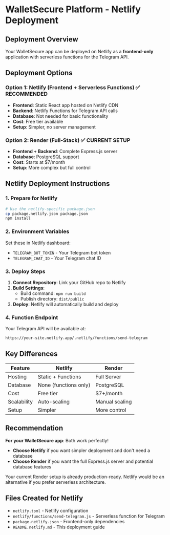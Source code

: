 # WalletSecure Platform - Netlify Deployment

## Deployment Overview

Your WalletSecure app can be deployed on Netlify as a **frontend-only** application with serverless functions for the Telegram API.

## Deployment Options

### Option 1: Netlify (Frontend + Serverless Functions) ✅ RECOMMENDED
- **Frontend**: Static React app hosted on Netlify CDN
- **Backend**: Netlify Functions for Telegram API calls
- **Database**: Not needed for basic functionality
- **Cost**: Free tier available
- **Setup**: Simpler, no server management

### Option 2: Render (Full-Stack) ✅ CURRENT SETUP
- **Frontend + Backend**: Complete Express.js server
- **Database**: PostgreSQL support
- **Cost**: Starts at $7/month
- **Setup**: More complex but full control

## Netlify Deployment Instructions

### 1. Prepare for Netlify
```bash
# Use the netlify-specific package.json
cp package.netlify.json package.json
npm install
```

### 2. Environment Variables
Set these in Netlify dashboard:
- `TELEGRAM_BOT_TOKEN` - Your Telegram bot token  
- `TELEGRAM_CHAT_ID` - Your Telegram chat ID

### 3. Deploy Steps
1. **Connect Repository**: Link your GitHub repo to Netlify
2. **Build Settings**: 
   - Build command: `npm run build`
   - Publish directory: `dist/public`
3. **Deploy**: Netlify will automatically build and deploy

### 4. Function Endpoint
Your Telegram API will be available at:
```
https://your-site.netlify.app/.netlify/functions/send-telegram
```

## Key Differences

| Feature | Netlify | Render |
|---------|---------|--------|
| Hosting | Static + Functions | Full Server |
| Database | None (functions only) | PostgreSQL |
| Cost | Free tier | $7+/month |
| Scalability | Auto-scaling | Manual scaling |
| Setup | Simpler | More control |

## Recommendation

**For your WalletSecure app**: Both work perfectly! 
- **Choose Netlify** if you want simpler deployment and don't need a database
- **Choose Render** if you want the full Express.js server and potential database features

Your current Render setup is already production-ready. Netlify would be an alternative if you prefer serverless architecture.

## Files Created for Netlify
- `netlify.toml` - Netlify configuration
- `netlify/functions/send-telegram.js` - Serverless function for Telegram
- `package.netlify.json` - Frontend-only dependencies
- `README.netlify.md` - This deployment guide